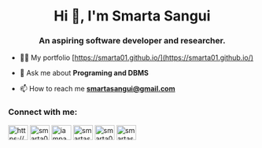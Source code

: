 <h1 align="center">Hi 👋, I'm Smarta Sangui</h1>
<h3 align="center">An aspiring software developer and researcher.</h3>



- 👨‍💻 My portfolio [https://smarta01.github.io/](https://smarta01.github.io/)

- 💬 Ask me about **Programing and DBMS**

- 📫 How to reach me **smartasangui@gmail.com**

<h3 align="left">Connect with me:</h3>
<p align="left">
<a href="https://linkedin.com/in/https://www.linkedin.com/in/smarta-sangui-111146171/" target="blank"><img align="center" src="https://raw.githubusercontent.com/rahuldkjain/github-profile-readme-generator/master/src/images/icons/Social/linked-in-alt.svg" alt="https://www.linkedin.com/in/smarta-sangui-111146171/" height="30" width="40" /></a>
<a href="https://dribbble.com/smarta001" target="blank"><img align="center" src="https://raw.githubusercontent.com/rahuldkjain/github-profile-readme-generator/master/src/images/icons/Social/dribbble.svg" alt="smarta001" height="30" width="40" /></a>
<a href="https://www.codechef.com/users/iampabo" target="blank"><img align="center" src="https://cdn.jsdelivr.net/npm/simple-icons@3.1.0/icons/codechef.svg" alt="iampabo" height="30" width="40" /></a>
<a href="https://www.hackerrank.com/smartasangui" target="blank"><img align="center" src="https://raw.githubusercontent.com/rahuldkjain/github-profile-readme-generator/master/src/images/icons/Social/hackerrank.svg" alt="smartasangui" height="30" width="40" /></a>
<a href="https://codeforces.com/profile/smarta01" target="blank"><img align="center" src="https://cdn.jsdelivr.net/npm/simple-icons@3.0.1/icons/codeforces.svg" alt="smarta01" height="30" width="40" /></a>
<a href="https://www.leetcode.com/smartasangui" target="blank"><img align="center" src="https://raw.githubusercontent.com/rahuldkjain/github-profile-readme-generator/master/src/images/icons/Social/leet-code.svg" alt="smartasangui" height="30" width="40" /></a>
</p>



